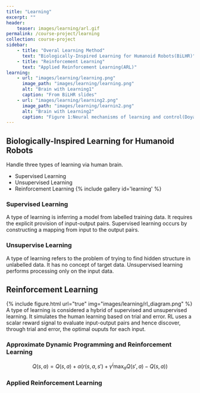 ```yaml
---
title: "Learning"
excerpt: ""
header:
    teaser: images/learning/arl.gif
permalink: /course-project/learning
collection: course-project
sidebar:
    - title: "Overal Learning Method"
      text: "Biologically-Inspired Learning for Humanoid Robots(BiLHR)"
    - title: "Reinforcement Learning"
      text: "Applied Reinforcement Learning(ARL)"
learning:
    - url: "images/learning/learning.png"
      image_path: "images/learning/learning.png"
      alt: "Brain with Learning1"
      caption: "From BiLHR slides"
    - url: "images/learning/learning2.png"
      image_path: "images/learning/learnin2.png"
      alt: "Brain with Learning2"
      caption: "Figure 1:Neural mechanisms of learning and control(Doya 2019)"
---
```


## Biologically-Inspired Learning for Humanoid Robots
Handle three types of learning via human brain.
- Supervised Learning
- Unsupervised Learning
- Reinforcement Learning
{% include gallery id='learning' %}
   
   
### Supervised Learning
A type of learning is inferring a model from labelled training data. It requires the explicit provision of input-output pairs. Supervised learning occurs by constructing a mapping from input to the output pairs.   

### Unsupervise Learning
A type of learning refers to the problem of trying to find hidden structure in unlabelled data. It has no concept of target data. Unsupervised learning performs processing only on the input data.   

## Reinforcement Learning
{% include figure.html url="true" img="images/learning/rl_diagram.png" %}
A type of learning is considered a hybrid of supervised and unsupervised learning. It simulates the human learning based on trial and error. RL uses a scalar reward signal to evaluate input-output pairs and hence discover, through trial and error, the optimal ouputs for each input.

### Approximate Dynamic Programming and Reinforcement Learning
$$
Q(s,a) = Q(s,a) + \alpha\big(r(s,a,s') + \gamma^{i}\max_{a}Q(s',a)-Q(s,a)\big)
$$
### Applied Reinforcement Learning
